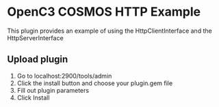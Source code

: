 # OpenC3 COSMOS HTTP Example

This plugin provides an example of using the HttpClientInterface and the HttpServerInterface

## Upload plugin

1. Go to localhost:2900/tools/admin
1. Click the install button and choose your plugin.gem file
1. Fill out plugin parameters
1. Click Install

